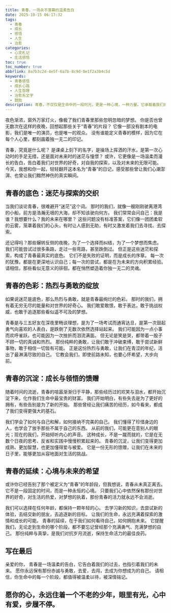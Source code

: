 ```yaml
---
title: 青春，一场永不落幕的温柔告白
date: 2025-10-15 06:17:32
tags:
  - 青春
  - 成长
  - 感悟
  - 人生
  - 治愈
categories:
  - 心灵札记
  - 生活感悟
toc: true
toc_number: true
abbrlink: 8a7b3c2d-4e5f-6a7b-8c9d-0e1f2a3b4c5d
keywords:
  - 青春感悟
  - 成长心路
  - 人生哲理
  - 治愈系文字
  - 鼓励
description: 青春，不仅仅是生命中的一段时光，更是一种心境，一种力量。它承载着我们的迷茫与探索，热烈与勇敢，也沉淀着我们的成长与领悟。这篇文章，想与你一同回望那段青涩而又充满希望的岁月，感受那些无声的告白，并从中汲取继续前行的温柔力量。
---
```


夜色渐浓，窗外万家灯火，像极了我们青春里那些忽明忽暗的梦想。
你是否也曾无数次在这样的夜晚，回想起那些关于“青春”的片段？
它像一部没有剧本的电影，我们是唯一的演员，也是唯一的观众。
没有谁能定义青春的模样，因为它在每个人心里，都刻画着独一无二的印记。

青春，究竟是什么呢？
是课桌上刻下的名字，是操场上挥洒的汗水，是第一次心动时的手足无措，还是面对未来时的迷茫与憧憬？
或许，它更像是一场温柔而漫长的告白，告白着我们对世界的好奇，对自我的探索，以及对未来的无限可能。
今天，我想和你一起，轻轻翻开这本名为“青春”的日记，感受那些曾让我们心潮澎湃、也曾让我们黯然神伤的真实瞬间。

## 青春的底色：迷茫与探索的交织

当我们谈论青春，很难避开“迷茫”这个词。
那时的我们，就像一艘刚刚驶离港湾的小船，前方是浩瀚无垠的大海，却不知该驶向何方。
我们常常会问自己：我是谁？我想要什么？我的未来在哪里？
这些问题没有标准答案，它们像一团团柔软的云雾，笼罩着我们的心头，有时让人感到无助，有时又激发着我们去寻找、去探索。

还记得吗？那些辗转反侧的夜晚，为了一个选择而纠结，为了一个梦想而焦虑。
我们可能尝试过很多条路，走过一些弯路，甚至跌倒过。
但正是这些迷茫和探索，构成了青春最真实的底色。
它们不是失败的证明，而是成长的序章。
每一次的犹豫，都是在更深地认识自己；每一次的尝试，都是在为未来的方向积累经验。
请相信，那些看似无意义的徘徊，都在悄然塑造着你独一无二的灵魂。

## 青春的色彩：热烈与勇敢的绽放

如果说迷茫是底色，那么热烈与勇敢，就是青春最绚烂的色彩。
那时的我们，拥有着无穷无尽的能量和对世界的好奇心。
我们敢爱敢恨，敢于表达，敢于挑战权威，也敢于追逐那些看似遥不可及的梦想。

青春是与三五好友在深夜里畅谈理想，是为了一场考试而通宵达旦，是第一次鼓起勇气向喜欢的人表白，是跌倒了无数次依然选择站起来。
我们可能因为一点小事而欢呼雀跃，也可能因为一次挫折而泪流满面。
但无论是笑是哭，都带着一股子不顾一切的真诚和热烈。
那份纯粹的勇敢，让我们敢于冲破束缚，敢于尝试新鲜事物，敢于相信一切皆有可能。
正是这份热烈与勇敢，让我们在青涩的年纪，活出了最淋漓尽致的自己。
它教会我们，即使前路未知，也要心怀希望，大步向前。

## 青春的沉淀：成长与领悟的馈赠

随着时间的流逝，青春的喧嚣渐渐归于平静，那些经历过的欢笑与泪水，都开始沉淀下来，化作我们生命中最宝贵的财富。
我们开始明白，有些失去是为了更好的拥有，有些告别是为了新的开始。
那些曾经让我们痛苦的经历，如今看来，都成了我们变得更强大的基石。

我们学会了如何与自己和解，如何接纳不完美的自己。
我们懂得了珍惜身边的人，也学会了放手那些不属于自己的东西。
从前的我们，可能更在意别人的眼光；现在的我们，开始倾听内心的声音。
这种成长，不是一蹴而就的，它是在无数个日夜的思考、反省和实践中慢慢积累起来的。
青春的沉淀，让我们变得更加成熟、更加智慧，也更加懂得爱与被爱。
它是一份无形的馈赠，让我们在未来的日子里，能够更加从容地面对生活的挑战。

## 青春的延续：心境与未来的希望

或许你已经告别了那个被定义为“青春”的年龄段，但我想说，青春从未真正离去。
它不是一段固定的时间，而是一种永恒的心境。
只要我们心中依然保有那份对世界的好奇，对生活的热爱，对梦想的执着，那份青春的活力就永远不会消逝。

我们可以选择在任何年龄，都保持一颗年轻的心。
去学习新的知识，去尝试新的体验，去结交新的朋友，去追逐新的目标。
让我们的生命，永远充满着探索的激情和成长的可能。
青春的延续，在于我们如何看待自己，如何拥抱未来。
它提醒我们，无论走到生命的哪个阶段，都不要忘记曾经那个充满勇气、充满梦想的自己。
那份纯粹与真挚，是我们对抗岁月流逝，保持生命活力的最佳良药。

## 写在最后

亲爱的你，
青春是一场温柔的告白，它告白着我们的过去，也指引着我们的未来。
愿你永远保有那份赤诚与勇敢，去爱，去闯，去成为你想成为的自己。
请相信，你生命中的每一个阶段，都值得被温柔以待，被深情铭记。

愿你的心，永远住着一个不老的少年，眼里有光，心中有爱，步履不停。
---